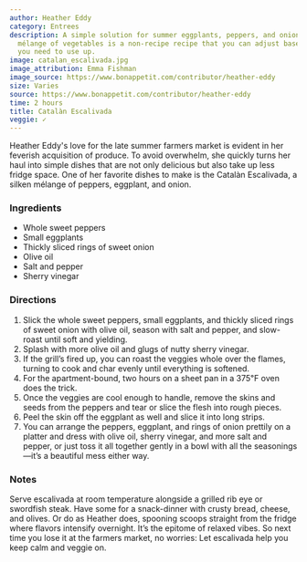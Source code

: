 ```yaml
---
author: Heather Eddy
category: Entrees
description: A simple solution for summer eggplants, peppers, and onions. This silken
  mélange of vegetables is a non-recipe recipe that you can adjust based on whatever
  you need to use up.
image: catalan_escalivada.jpg
image_attribution: Emma Fishman
image_source: https://www.bonappetit.com/contributor/heather-eddy
size: Varies
source: https://www.bonappetit.com/contributor/heather-eddy
time: 2 hours
title: Catalàn Escalivada
veggie: ✓
---
```

Heather Eddy's love for the late summer farmers market is evident in her feverish acquisition of produce. To avoid overwhelm, she quickly turns her haul into simple dishes that are not only delicious but also take up less fridge space. One of her favorite dishes to make is the Catalàn Escalivada, a silken mélange of peppers, eggplant, and onion.

### Ingredients

* Whole sweet peppers
* Small eggplants
* Thickly sliced rings of sweet onion
* Olive oil
* Salt and pepper
* Sherry vinegar

### Directions

1. Slick the whole sweet peppers, small eggplants, and thickly sliced rings of sweet onion with olive oil, season with salt and pepper, and slow-roast until soft and yielding.
2. Splash with more olive oil and glugs of nutty sherry vinegar.
3. If the grill’s fired up, you can roast the veggies whole over the flames, turning to cook and char evenly until everything is softened.
4. For the apartment-bound, two hours on a sheet pan in a 375℉ oven does the trick.
5. Once the veggies are cool enough to handle, remove the skins and seeds from the peppers and tear or slice the flesh into rough pieces.
6. Peel the skin off the eggplant as well and slice it into long strips.
7. You can arrange the peppers, eggplant, and rings of onion prettily on a platter and dress with olive oil, sherry vinegar, and more salt and pepper, or just toss it all together gently in a bowl with all the seasonings—it’s a beautiful mess either way.

### Notes

Serve escalivada at room temperature alongside a grilled rib eye or swordfish steak. Have some for a snack-dinner with crusty bread, cheese, and olives. Or do as Heather does, spooning scoops straight from the fridge where flavors intensify overnight. It’s the epitome of relaxed vibes. So next time you lose it at the farmers market, no worries: Let escalivada help you keep calm and veggie on.